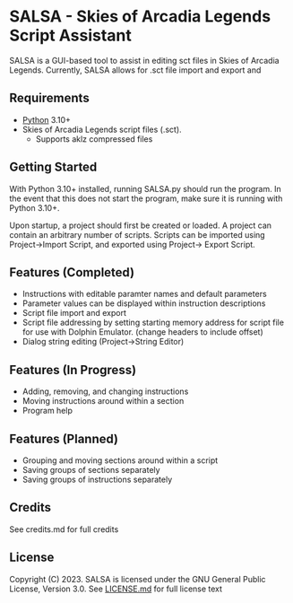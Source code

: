 SALSA - Skies of Arcadia Legends Script Assistant
===================================================
SALSA is a GUI-based tool to assist in editing sct files in Skies of Arcadia Legends. Currently, SALSA allows for .sct file import and export and  


Requirements
------------
* [Python](https://www.python.org/) 3.10+
* Skies of Arcadia Legends script files (.sct).
  * Supports aklz compressed files

Getting Started
---------------
With Python 3.10+ installed, running SALSA.py should run the program. In the event that this does not start the program, make sure it is running with Python 3.10+.

Upon startup, a project should first be created or loaded. A project can contain an arbitrary number of scripts. Scripts can be imported using Project->Import Script, and exported using Project-> Export Script.

Features (Completed)
--------
* Instructions with editable paramter names and default parameters
* Parameter values can be displayed within instruction descriptions
* Script file import and export
* Script file addressing by setting starting memory address for script file for use with Dolphin Emulator. (change headers to include offset)
* Dialog string editing (Project->String Editor)

Features (In Progress)
--------
* Adding, removing, and changing instructions
* Moving instructions around within a section
* Program help

Features (Planned)
--------
* Grouping and moving sections around within a script
* Saving groups of sections separately
* Saving groups of instructions separately


Credits
-------
See credits.md for full credits

License
-------
Copyright (C) 2023. SALSA is licensed under the GNU General Public License, Version 3.0. See [LICENSE.md](/LICENSE.md) for full license text
